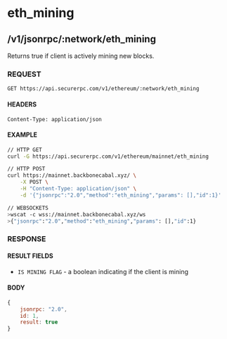 # eth_mining

## /v1/jsonrpc/:network/eth_mining

Returns true if client is actively mining new blocks.

### REQUEST

`GET https://api.securerpc.com/v1/ethereum/:network/eth_mining`

#### HEADERS

`Content-Type: application/json`

#### EXAMPLE

```bash
// HTTP GET
curl -G https://api.securerpc.com/v1/ethereum/mainnet/eth_mining

// HTTP POST
curl https://mainnet.backbonecabal.xyz/ \
    -X POST \
    -H "Content-Type: application/json" \
    -d '{"jsonrpc":"2.0","method":"eth_mining","params": [],"id":1}'

// WEBSOCKETS
>wscat -c wss://mainnet.backbonecabal.xyz/ws
>{"jsonrpc":"2.0","method":"eth_mining","params": [],"id":1}
```

### RESPONSE

#### RESULT FIELDS

- `IS MINING FLAG` - a boolean indicating if the client is mining

#### BODY

```js
{
    jsonrpc: "2.0",
    id: 1,
    result: true
}
```
